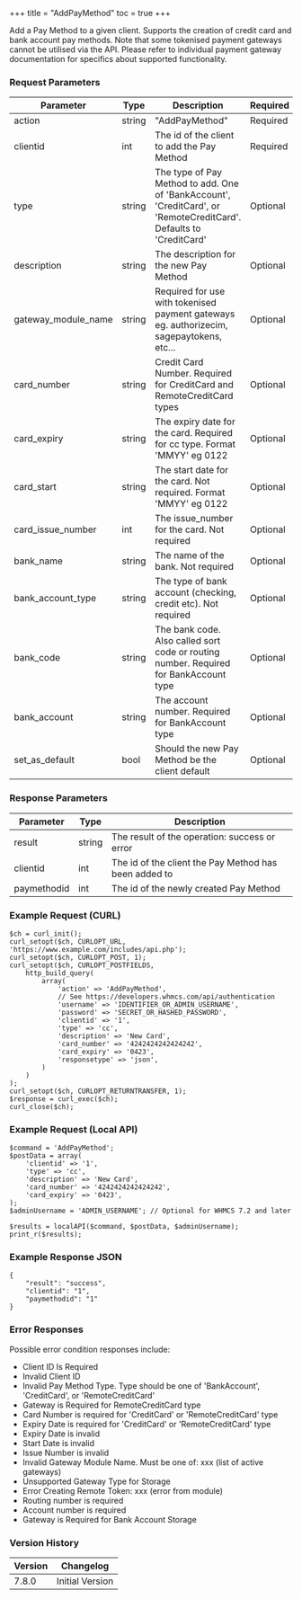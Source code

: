 +++
title = "AddPayMethod"
toc = true
+++

Add a Pay Method to a given client. Supports the creation of credit card and bank account pay methods. Note that some tokenised payment gateways cannot be utilised via the API. Please refer to individual payment gateway documentation for specifics about supported functionality.

### Request Parameters

| Parameter | Type | Description | Required |
| --------- | ---- | ----------- | -------- |
| action | string | "AddPayMethod" | Required |
| clientid | int | The id of the client to add the Pay Method | Required |
| type | string | The type of Pay Method to add. One of 'BankAccount', 'CreditCard', or 'RemoteCreditCard'. Defaults to 'CreditCard' | Optional |
| description | string | The description for the new Pay Method | Optional |
| gateway_module_name | string | Required for use with tokenised payment gateways eg. authorizecim, sagepaytokens, etc... | Optional |
| card_number | string | Credit Card Number. Required for CreditCard and RemoteCreditCard types | Optional |
| card_expiry | string | The expiry date for the card. Required for cc type. Format 'MMYY' eg 0122 | Optional |
| card_start | string | The start date for the card. Not required. Format 'MMYY' eg 0122 | Optional |
| card_issue_number | int | The issue_number for the card. Not required | Optional |
| bank_name | string | The name of the bank. Not required | Optional |
| bank_account_type | string | The type of bank account (checking, credit etc). Not required | Optional |
| bank_code | string | The bank code. Also called sort code or routing number. Required for BankAccount type | Optional |
| bank_account | string | The account number. Required for BankAccount type | Optional |
| set_as_default | bool | Should the new Pay Method be the client default | Optional |

### Response Parameters

| Parameter | Type | Description |
| --------- | ---- | ----------- |
| result | string | The result of the operation: success or error |
| clientid | int | The id of the client the Pay Method has been added to |
| paymethodid | int | The id of the newly created Pay Method |


### Example Request (CURL)

```
$ch = curl_init();
curl_setopt($ch, CURLOPT_URL, 'https://www.example.com/includes/api.php');
curl_setopt($ch, CURLOPT_POST, 1);
curl_setopt($ch, CURLOPT_POSTFIELDS,
    http_build_query(
        array(
            'action' => 'AddPayMethod',
            // See https://developers.whmcs.com/api/authentication
            'username' => 'IDENTIFIER_OR_ADMIN_USERNAME',
            'password' => 'SECRET_OR_HASHED_PASSWORD',
            'clientid' => '1',
            'type' => 'cc',
            'description' => 'New Card',
            'card_number' => '4242424242424242',
            'card_expiry' => '0423',
            'responsetype' => 'json',
        )
    )
);
curl_setopt($ch, CURLOPT_RETURNTRANSFER, 1);
$response = curl_exec($ch);
curl_close($ch);
```


### Example Request (Local API)

```
$command = 'AddPayMethod';
$postData = array(
    'clientid' => '1',
    'type' => 'cc',
    'description' => 'New Card',
    'card_number' => '4242424242424242',
    'card_expiry' => '0423',
);
$adminUsername = 'ADMIN_USERNAME'; // Optional for WHMCS 7.2 and later

$results = localAPI($command, $postData, $adminUsername);
print_r($results);
```


### Example Response JSON

```
{
    "result": "success",
    "clientid": "1",
    "paymethodid": "1"
}
```


### Error Responses

Possible error condition responses include:

* Client ID Is Required
* Invalid Client ID
* Invalid Pay Method Type. Type should be one of 'BankAccount', 'CreditCard', or 'RemoteCreditCard'
* Gateway is Required for RemoteCreditCard type
* Card Number is required for 'CreditCard' or 'RemoteCreditCard' type
* Expiry Date is required for 'CreditCard' or 'RemoteCreditCard' type
* Expiry Date is invalid
* Start Date is invalid
* Issue Number is invalid
* Invalid Gateway Module Name. Must be one of: xxx (list of active gateways)
* Unsupported Gateway Type for Storage
* Error Creating Remote Token: xxx (error from module)
* Routing number is required
* Account number is required
* Gateway is Required for Bank Account Storage


### Version History

| Version | Changelog |
| ------- | --------- |
| 7.8.0 | Initial Version |

